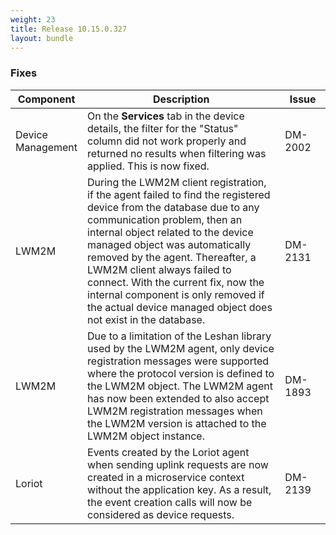 ```yaml
---
weight: 23
title: Release 10.15.0.327
layout: bundle
---
```


<!--10.15.0.310 - 10.15.0.327-->

### Fixes

<div><table ><colgroup>
<col style="width: 15%;"><col style="width: 70%;"><col style="width: 15%;"></colgroup>
<thead><tr>
<th>
Component</th>
<th>
Description</th>
<th>
Issue</th>
</tr>
</thead><tbody>

<tr>
<td>Device Management</td>
<td>On the <b>Services</b> tab in the device details, the filter for the "Status" column did not work properly and returned no results when filtering was applied. This is now fixed.</td>
<td>DM-2002</td>
</tr>

<tr>
<td>LWM2M</td>
<td>During the LWM2M client registration, if the agent failed to find the registered device from the database due to any communication problem, then an internal object related to the device managed object was automatically removed by the agent. Thereafter, a LWM2M client always failed to connect. With the current fix, now the internal component is only removed if the actual device managed object does not exist in the database.</td>
<td>DM-2131</td>
</tr>

<tr>
<td>LWM2M</td>
<td>Due to a limitation of the Leshan library used by the LWM2M agent, only device registration messages were supported where the protocol version is defined to the LWM2M object. The LWM2M agent has now been extended to also accept LWM2M registration messages when the LWM2M version is attached to the LWM2M object instance.</td>
<td>DM-1893</td>
</tr>

<tr>
<td>Loriot</td>
<td>Events created by the Loriot agent when sending uplink requests are now created in a microservice context without the application key. As a result, the event creation calls will now be considered as device requests.</td>
<td>DM-2139</td>
</tr>

</tbody></table></div>
